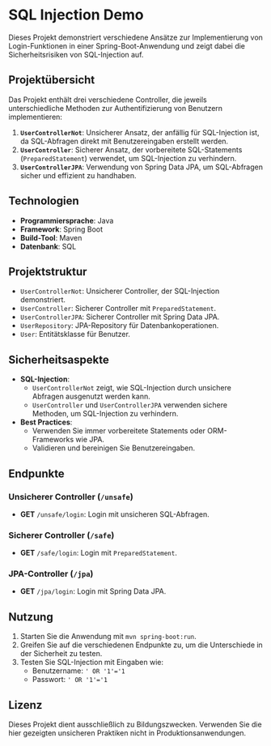 # SQL Injection Demo

Dieses Projekt demonstriert verschiedene Ansätze zur Implementierung von Login-Funktionen in einer Spring-Boot-Anwendung und zeigt dabei die Sicherheitsrisiken von SQL-Injection auf.

## Projektübersicht

Das Projekt enthält drei verschiedene Controller, die jeweils unterschiedliche Methoden zur Authentifizierung von Benutzern implementieren:

1. **`UserControllerNot`**: Unsicherer Ansatz, der anfällig für SQL-Injection ist, da SQL-Abfragen direkt mit Benutzereingaben erstellt werden.
2. **`UserController`**: Sicherer Ansatz, der vorbereitete SQL-Statements (`PreparedStatement`) verwendet, um SQL-Injection zu verhindern.
3. **`UserControllerJPA`**: Verwendung von Spring Data JPA, um SQL-Abfragen sicher und effizient zu handhaben.

## Technologien

- **Programmiersprache**: Java
- **Framework**: Spring Boot
- **Build-Tool**: Maven
- **Datenbank**: SQL

## Projektstruktur

- `UserControllerNot`: Unsicherer Controller, der SQL-Injection demonstriert.
- `UserController`: Sicherer Controller mit `PreparedStatement`.
- `UserControllerJPA`: Sicherer Controller mit Spring Data JPA.
- `UserRepository`: JPA-Repository für Datenbankoperationen.
- `User`: Entitätsklasse für Benutzer.

## Sicherheitsaspekte

- **SQL-Injection**:
    - `UserControllerNot` zeigt, wie SQL-Injection durch unsichere Abfragen ausgenutzt werden kann.
    - `UserController` und `UserControllerJPA` verwenden sichere Methoden, um SQL-Injection zu verhindern.
- **Best Practices**:
    - Verwenden Sie immer vorbereitete Statements oder ORM-Frameworks wie JPA.
    - Validieren und bereinigen Sie Benutzereingaben.

## Endpunkte

### Unsicherer Controller (`/unsafe`)
- **GET** `/unsafe/login`: Login mit unsicheren SQL-Abfragen.

### Sicherer Controller (`/safe`)
- **GET** `/safe/login`: Login mit `PreparedStatement`.

### JPA-Controller (`/jpa`)
- **GET** `/jpa/login`: Login mit Spring Data JPA.

## Nutzung

1. Starten Sie die Anwendung mit `mvn spring-boot:run`.
2. Greifen Sie auf die verschiedenen Endpunkte zu, um die Unterschiede in der Sicherheit zu testen.
3. Testen Sie SQL-Injection mit Eingaben wie:
    - Benutzername: `' OR '1'='1`
    - Passwort: `' OR '1'='1`

## Lizenz

Dieses Projekt dient ausschließlich zu Bildungszwecken. Verwenden Sie die hier gezeigten unsicheren Praktiken nicht in Produktionsanwendungen.